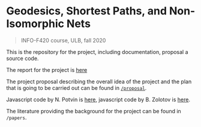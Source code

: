 # Geodesics, Shortest Paths, and Non-Isomorphic Nets
> INFO-F420 course, ULB, fall 2020

This is the repository for the project, including documentation, proposal a source code.

The report for the project is [here](https://github.com/boris-a-zolotov/infof420-geodesics/blob/master/tex/potvin-zolotov-chen-project.pdf)

The project proposal describing the overall idea of the project and the plan that is going to be carried out can be found in [`/proposal`](https://github.com/boris-a-zolotov/infof420-geodesics/tree/master/proposal).

Javascript code by N. Potvin is [here](https://github.com/boris-a-zolotov/infof420-geodesics/tree/master/jsNicolas),
javascript code by B. Zolotov is [here](https://github.com/boris-a-zolotov/infof420-geodesics/tree/master/js-boris).

The literature providing the background for the project can be found in `/papers`.

